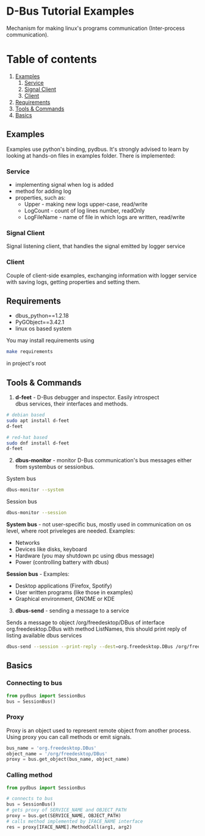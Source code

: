 # D-Bus Tutorial Examples
Mechanism for making linux's programs communication (Inter-process communication). 

# Table of contents
1. [Examples](#examples)
    1. [Service](#service)
    2. [Signal Client](#signal-client)
    3. [Client](#client)
2. [Requirements](#requirements)
3. [Tools & Commands](#tools--commands)
4. [Basics](#basics)

## Examples <a name='examples'></a>
Examples use python's binding, pydbus. It's strongly advised to learn 
by looking at hands-on files in examples folder. There is implemented:
### Service <a name="service"> </a>
- implementing signal when log is added
- method for adding log
- properties, such as:
    - Upper - making new logs upper-case, read/write
    - LogCount - count of log lines number, readOnly
    - LogFileName - name of file in which logs are written, read/write

### Signal Client <a name="signal-client"> </a>
Signal listening client, that handles
the signal emitted by logger service

### Client <a name="client"> </a>
Couple of client-side examples,
exchanging information with logger service
with saving logs, getting properties and 
setting them.

## Requirements <a name="requirements"> </a>
- dbus_python==1.2.18
- PyGObject==3.42.1
- linux os based system

You may install requirements using
```bash
make requirements
```
in project's root
## Tools & Commands <a name="tools--commands"> </a>
1. **d-feet** - D-Bus debugger and inspector. Easily introspect  
dbus services, their interfaces and methods.
```bash
# debian based
sudo apt install d-feet
d-feet
```
```bash
# red-hat based
sudo dnf install d-feet
d-feet
```
2. **dbus-monitor** - monitor D-Bus communication's bus messages either from
systembus or sessionbus.

System bus
```bash
dbus-monitor --system
```
Session bus
```bash
dbus-monitor --session
```
**System bus** - not user-specific bus, mostly used
in communication on os level, where root priveleges are needed. Examples:
- Networks
- Devices like disks, keyboard
- Hardware (you may shutdown pc using dbus message)
- Power (controlling battery with dbus)

**Session bus** -
Examples:
- Desktop applications (Firefox, Spotify)
- User written programs (like those in examples)
- Graphical environment, GNOME or KDE

3. **dbus-send** - sending a message to a service

Sends a message to object /org/freedesktop/DBus
of interface org.freedesktop.DBus with method ListNames, this should print reply of listing available dbus services
```bash
dbus-send --session --print-reply --dest=org.freedesktop.DBus /org/freedesktop/DBus org.freedesktop.DBus.ListNames
```


## Basics <a name="basics"> </a>
### Connecting to bus

```python
from pydbus import SessionBus
bus = SessionBus()
```

### Proxy
Proxy is an object used to represent remote object from another process.
Using proxy you can call methods or emit signals.
```python
bus_name = 'org.freedesktop.DBus'
object_name = '/org/freedesktop/DBus'
proxy = bus.get_object(bus_name, object_name)
```

### Calling method

```python
from pydbus import SessionBus

# connects to bus
bus = SessionBus()
# gets proxy of SERVICE_NAME and OBJECT_PATH 
proxy = bus.get(SERVICE_NAME, OBJECT_PATH)
# calls method implemented by IFACE_NAME interface
res = proxy[IFACE_NAME].MethodCall(arg1, arg2)
```

